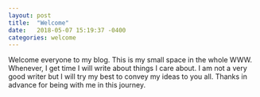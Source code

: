 ```yaml
---
layout: post
title:  "Welcome"
date:   2018-05-07 15:19:37 -0400
categories: welcome
---
```

Welcome everyone to my blog. This is my small space in the whole WWW. Whenever, I get time I will write about things 
I care about. I am not a very good writer but I will try my best to convey my ideas to you all. Thanks in advance for
being with me in this journey.  
